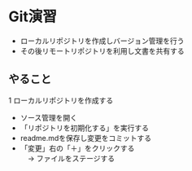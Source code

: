 # Git演習

- ローカルリポジトリを作成しバージョン管理を行う
- その後リモートリポジトリを利用し文書を共有する

## やること

1 ローカルリポジトリを作成する

- ソース管理を開く
- 「リポジトリを初期化する」を実行する
- readme.mdを保存し変更をコミットする
- 「変更」右の「＋」をクリックする \
　→ ファイルをステージする
